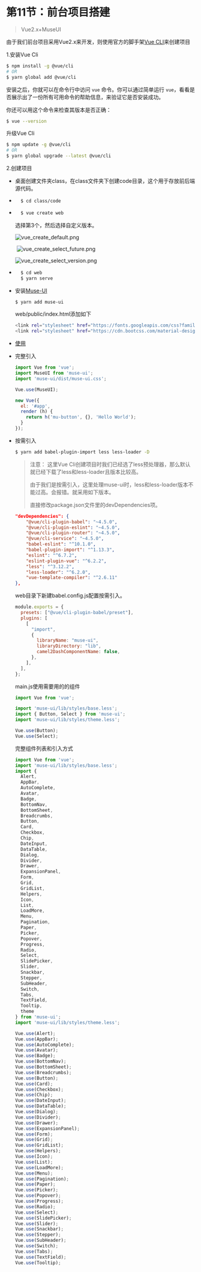 # 第11节：前台项目搭建

> Vue2.x+MuseUI

由于我们前台项目采用Vue2.x来开发，则使用官方的脚手架[Vue CLI](https://cli.vuejs.org/zh/)来创建项目

1.安装Vue Cli

```bash
$ npm install -g @vue/cli
# OR
$ yarn global add @vue/cli
```

安装之后，你就可以在命令行中访问 `vue` 命令。你可以通过简单运行 `vue`，看看是否展示出了一份所有可用命令的帮助信息，来验证它是否安装成功。

你还可以用这个命令来检查其版本是否正确：

```bash
$ vue --version
```

升级Vue Cli

```bash
$ npm update -g @vue/cli
# OR
$ yarn global upgrade --latest @vue/cli
```

2.创建项目

+ 桌面创建文件夹class，在class文件夹下创建code目录，这个用于存放前后端源代码。

+ ```bash
    $ cd class/code
    ```

+ ```bash
    $ vue create web
    ```

    选择第3个，然后选择自定义版本。

    ![vue_create_default.png](/Users/xwl/Desktop/vue_create_default.png)

    ​		![vue_create_select_future.png](/Users/xwl/Desktop/vue_create_select_future.png)

    ![vue_create_select_version.png](/Users/xwl/Desktop/vue_create_select_version.png)

+ ```bash
    $ cd web
    $ yarn serve
    ```

+ 安装[Muse-UI](https://muse-ui.org/#/zh-CN/installation)

    ```bash
    $ yarn add muse-ui
    ```

    web/public/index.html添加如下

    ```bash
    <link rel="stylesheet" href="https://fonts.googleapis.com/css?family=Roboto:300,400,500,700,400italic">
    <link rel="stylesheet" href="https://cdn.bootcss.com/material-design-icons/3.0.1/iconfont/material-icons.css">
    ```

+ [使用](https://muse-ui.org/#/zh-CN/usage)

+ 完整引入

    ```js
    import Vue from 'vue';
    import MuseUI from 'muse-ui';
    import 'muse-ui/dist/muse-ui.css';
    
    Vue.use(MuseUI);
    
    new Vue({
      el: '#app',
      render (h) {
        return h('mu-button', {}, 'Hello World');
      }
    });
    ```

+ 按需引入

    ```bash
    $ yarn add babel-plugin-import less less-loader -D
    ```

    > 注意： 这里Vue Cli创建项目时我们已经选了less预处理器，那么默认就已经下载了less和less-loader且版本比较高。
    >
    > 由于我们是按需引入，这里处理muse-ui时，less和less-loader版本不能过高。会报错。就采用如下版本。
    >
    > 直接修改package.json文件里的devDependencies项。

    ```json
    "devDependencies": {
        "@vue/cli-plugin-babel": "~4.5.0",
        "@vue/cli-plugin-eslint": "~4.5.0",
        "@vue/cli-plugin-router": "~4.5.0",
        "@vue/cli-service": "~4.5.0",
        "babel-eslint": "^10.1.0",
        "babel-plugin-import": "^1.13.3",
        "eslint": "^6.7.2",
        "eslint-plugin-vue": "^6.2.2",
        "less": "^3.12.2",
        "less-loader": "^6.2.0",
        "vue-template-compiler": "^2.6.11"
    },
    ```

    web目录下新建babel.config.js配置按需引入。

    ```js
    module.exports = {
      presets: ["@vue/cli-plugin-babel/preset"],
      plugins: [
        [
          "import",
          {
            libraryName: "muse-ui",
            libraryDirectory: "lib",
            camel2DashComponentName: false,
          },
        ],
      ],
    };
    ```

    main.js使用需要用的的组件

    ```js
    import Vue from 'vue';
    
    import 'muse-ui/lib/styles/base.less';
    import { Button, Select } from 'muse-ui';
    import 'muse-ui/lib/styles/theme.less';
    
    Vue.use(Button);
    Vue.use(Select);
    ```

    完整组件列表和引入方式

    ```js
    import Vue from 'vue';
    import 'muse-ui/lib/styles/base.less';
    import {
      Alert,
      AppBar,
      AutoComplete,
      Avatar,
      Badge,
      BottomNav,
      BottomSheet,
      Breadcrumbs,
      Button,
      Card,
      Checkbox,
      Chip,
      DateInput,
      DataTable,
      Dialog,
      Divider,
      Drawer,
      ExpansionPanel,
      Form,
      Grid,
      GridList,
      Helpers,
      Icon,
      List,
      LoadMore,
      Menu,
      Pagination,
      Paper,
      Picker,
      Popover,
      Progress,
      Radio,
      Select,
      SlidePicker,
      Slider,
      Snackbar,
      Stepper,
      SubHeader,
      Switch,
      Tabs,
      TextField,
      Tooltip,
      theme
    } from 'muse-ui';
    import 'muse-ui/lib/styles/theme.less';
    
    Vue.use(Alert);
    Vue.use(AppBar);
    Vue.use(AutoComplete);
    Vue.use(Avatar);
    Vue.use(Badge);
    Vue.use(BottomNav);
    Vue.use(BottomSheet);
    Vue.use(Breadcrumbs);
    Vue.use(Button);
    Vue.use(Card);
    Vue.use(Checkbox);
    Vue.use(Chip);
    Vue.use(DateInput);
    Vue.use(DataTable);
    Vue.use(Dialog);
    Vue.use(Divider);
    Vue.use(Drawer);
    Vue.use(ExpansionPanel);
    Vue.use(Form);
    Vue.use(Grid);
    Vue.use(GridList);
    Vue.use(Helpers);
    Vue.use(Icon);
    Vue.use(List);
    Vue.use(LoadMore);
    Vue.use(Menu);
    Vue.use(Pagination);
    Vue.use(Paper);
    Vue.use(Picker);
    Vue.use(Popover);
    Vue.use(Progress);
    Vue.use(Radio);
    Vue.use(Select);
    Vue.use(SlidePicker);
    Vue.use(Slider);
    Vue.use(Snackbar);
    Vue.use(Stepper);
    Vue.use(SubHeader);
    Vue.use(Switch);
    Vue.use(Tabs);
    Vue.use(TextField);
    Vue.use(Tooltip);
    ```

    